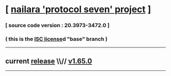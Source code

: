
# [ [nailara 'protocol seven' project](http://src.nailara.net/) ]

### [ source code version : 20.3973-3472.0 ]

### ( this is the [ISC license](license)d "base" branch )
---
## current [release](https://github.com/anotherlink/nailara/releases) \\\\// [v1.65.0](https://github.com/anotherlink/nailara/releases/tag/v1.65.0)
---
